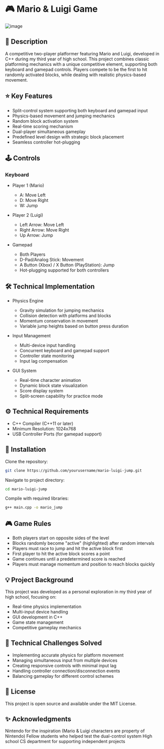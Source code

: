 # 🎮 Mario & Luigi Game
![image](https://github.com/user-attachments/assets/94c675a4-bbb4-460c-8f52-4dc4ccfd99b6)

## 📝 Description
A competitive two-player platformer featuring Mario and Luigi, developed in C++ during my third year of high school. This project combines classic platforming mechanics with a unique competitive element, supporting both keyboard and gamepad controls. Players compete to be the first to hit randomly activated blocks, while dealing with realistic physics-based movement.
## ⭐ Key Features

- Split-control system supporting both keyboard and gamepad input
- Physics-based movement and jumping mechanics
- Random block activation system
- Real-time scoring mechanism
- Dual-player simultaneous gameplay
- Predefined level design with strategic block placement
- Seamless controller hot-plugging

## 🕹️ Controls
### Keyboard
- Player 1 (Mario)
    - A: Move Left
    - D: Move Right
    - W: Jump

- Player 2 (Luigi)
    - Left Arrow: Move Left
    - Right Arrow: Move Right
    - Up Arrow: Jump

- Gamepad
    - Both Players
    - D-Pad/Analog Stick: Movement
    - A Button (Xbox) / X Button (PlayStation): Jump
    - Hot-plugging supported for both controllers

## 🛠️ Technical Implementation
- Physics Engine
    - Gravity simulation for jumping mechanics
    - Collision detection with platforms and blocks
    - Momentum conservation in movement
    - Variable jump heights based on button press duration

- Input Management
    - Multi-device input handling
    - Concurrent keyboard and gamepad support
    - Controller state monitoring
    - Input lag compensation

- GUI System
    - Real-time character animation
    - Dynamic block state visualization
    - Score display system
    - Split-screen capability for practice mode

## ⚙️ Technical Requirements

- C++ Compiler (C++11 or later)
- Minimum Resolution: 1024x768
- USB Controller Ports (for gamepad support)

## 🚀 Installation

Clone the repository:
```bash
git clone https://github.com/yourusername/mario-luigi-jump.git
```
Navigate to project directory:
```bash
cd mario-luigi-jump
```
Compile with required libraries:
```bash
g++ main.cpp -o mario_jump
```
## 🎮 Game Rules

- Both players start on opposite sides of the level
- Blocks randomly become "active" (highlighted) after random intervals
- Players must race to jump and hit the active block first
- First player to hit the active block scores a point
- Game continues until a predetermined score is reached
- Players must manage momentum and position to reach blocks quickly

## 💡 Project Background
This project was developed as a personal exploration in my third year of high school, focusing on:

- Real-time physics implementation
- Multi-input device handling
- GUI development in C++
- Game state management
- Competitive gameplay mechanics

## 🔧 Technical Challenges Solved

- Implementing accurate physics for platform movement
- Managing simultaneous input from multiple devices
- Creating responsive controls with minimal input lag
- Handling controller connection/disconnection events
- Balancing gameplay for different control schemes

## 📜 License
This project is open source and available under the MIT License.
## ✨ Acknowledgments

Nintendo for the inspiration (Mario & Luigi characters are property of Nintendo)
Fellow students who helped test the dual-control system
High school CS department for supporting independent projects
